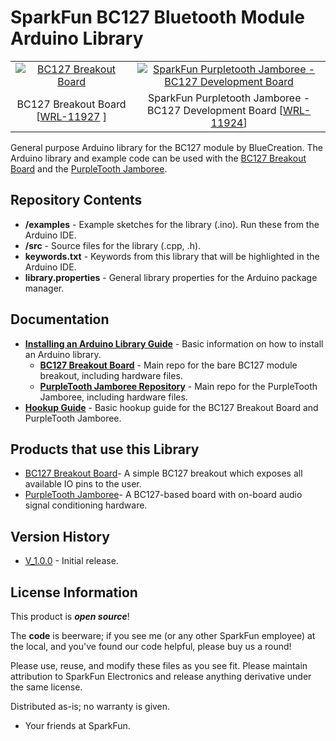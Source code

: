 SparkFun BC127 Bluetooth Module Arduino Library
==================

<table class="table table-hover table-striped table-bordered">
  <tr>
   <td><a href="https://www.sparkfun.com/products/11927"><div align="center"><img src="https://cdn.sparkfun.com//assets/parts/8/3/8/7/11927-01.jpg" title="BC127 Breakout Board"></div></a></center></td>
   <td><a href="https://www.sparkfun.com/products/11924"><div align="center"><img src="https://cdn.sparkfun.com//assets/parts/8/3/8/0/11924-01.jpg" title="SparkFun Purpletooth Jamboree - BC127 Development Board"></div></a></td>
  </tr>
  <tr>
    <td><div align="center">BC127 Breakout Board [<a href="https://www.sparkfun.com/products/11927">WRL-11927</a> ]</div></td>
    <td><div align="center">SparkFun Purpletooth Jamboree - <br/ > BC127 Development Board [<a href="https://www.sparkfun.com/products/11924">WRL-11924</a>]</div></td>
  </tr>
</table>

General purpose Arduino library for the BC127 module by BlueCreation. The Arduino library and example code can be used with the [BC127 Breakout Board](https://www.sparkfun.com/products/11927) and the [PurpleTooth Jamboree](https://www.sparkfun.com/products/11924).

Repository Contents
-------------------

* **/examples** - Example sketches for the library (.ino). Run these from the Arduino IDE. 
* **/src** - Source files for the library (.cpp, .h).
* **keywords.txt** - Keywords from this library that will be highlighted in the Arduino IDE. 
* **library.properties** - General library properties for the Arduino package manager. 

Documentation
--------------

* **[Installing an Arduino Library Guide](https://learn.sparkfun.com/tutorials/installing-an-arduino-library)** - Basic information on how to install an Arduino library.
  * **[BC127 Breakout Board](https://github.com/sparkfun/BC127_Breakout_Board)** - Main repo for the bare BC127 module breakout, including hardware files.
  * **[PurpleTooth Jamboree Repository](https://github.com/sparkfun/Purpletooth_Jamboree)** - Main repo for the PurpleTooth Jamboree, including hardware files.
* **[Hookup Guide](https://learn.sparkfun.com/tutorials/understanding-the-bc127-bluetooth-module)** - Basic hookup guide for the BC127 Breakout Board and PurpleTooth Jamboree.

Products that use this Library 
---------------------------------

* [BC127 Breakout Board](https://www.sparkfun.com/products/11927)- A simple BC127 breakout which exposes all available IO pins to the user.
* [PurpleTooth Jamboree](https://www.sparkfun.com/products/11924)- A BC127-based board with on-board audio signal conditioning hardware.


Version History
---------------

* [V_1.0.0](https://github.com/sparkfun/SparkFun_BC127_Bluetooth_Module_Arduino_Library/releases/tag/V_1.0.0) - Initial release.

License Information
-------------------

This product is _**open source**_! 

The **code** is beerware; if you see me (or any other SparkFun employee) at the local, and you've found our code helpful, please buy us a round!

Please use, reuse, and modify these files as you see fit. Please maintain attribution to SparkFun Electronics and release anything derivative under the same license.

Distributed as-is; no warranty is given.

- Your friends at SparkFun.
